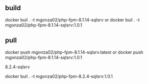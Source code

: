 ## build 

docker buil . -t mgonza02/php-fpm-8.1.14-sqlsrv
or
docker buil . -t mgonza02/php-fpm-8.1.14-sqlsrv:1.0.1
## pull 
docker push mgonza02/php-fpm-8.1.14-sqlsrv:latest
or
docker push mgonza02/php-fpm-8.1.14-sqlsrv:1.0.1

8.2.4-sqlsrv

docker buil . -t mgonza02/php-fpm-8.2.4-sqlsrv:1.0.1